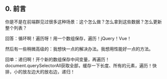 ## 0. 前言

你是不是在前端群见过很多这种场景：这个怎么做？怎么拿到这些数据？怎么更新整个列表？

回答：循环啊！遍历呀！用一个数组保存，遍历！jQuery！Vue！

然后有一些稍微高级的：我想快一点的解决办法。我想用性能好一点的方法。

回单：递归啊！开个新的数组保存中间变量，再遍历！document.querySelectorAll获取全部，缓存一下长度、所有的元素，遍历！快排，小的放左边大的放右边，递归！

